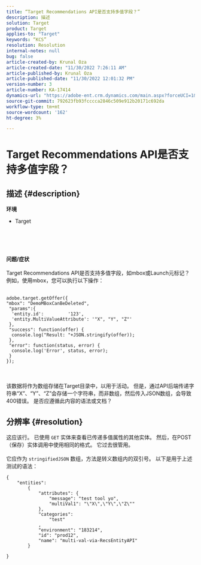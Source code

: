 ```yaml
---
title: “Target Recommendations API是否支持多值字段？”
description: 描述
solution: Target
product: Target
applies-to: "Target"
keywords: “KCS”
resolution: Resolution
internal-notes: null
bug: false
article-created-by: Krunal Oza
article-created-date: "11/30/2022 7:26:11 AM"
article-published-by: Krunal Oza
article-published-date: "11/30/2022 12:01:32 PM"
version-number: 3
article-number: KA-17414
dynamics-url: "https://adobe-ent.crm.dynamics.com/main.aspx?forceUCI=1&pagetype=entityrecord&etn=knowledgearticle&id=1e60163f-8070-ed11-9561-6045bd006a22"
source-git-commit: 792623fb93fcccca2846c509e912b20171c692da
workflow-type: tm+mt
source-wordcount: '162'
ht-degree: 3%

---
```


# Target Recommendations API是否支持多值字段？

## 描述 {#description}

<b>环境</b>
- Target

<br><br> <br><br>
<b>问题/症状</b>
<br><br>Target Recommendations API是否支持多值字段，如mbox或Launch元标记？例如，使用mbox，您可以执行以下操作：<br><br>

```
adobe.target.getOffer({
"mbox": "DemoMBoxCanBeDeleted",
 "params":{
  'entity.id':         '123',   
  'entity.MultiValueAttribute': '"X", "Y", "Z"'
 },
 "success": function(offer) {
  console.log("Result: "+JSON.stringify(offer));
 },
 "error": function(status, error) {
  console.log('Error', status, error);
 }
});
```

<br><br>该数据将作为数组存储在Target目录中，以用于活动。 但是，通过API后端传递字符串“X”、“Y”、“Z”会存储一个字符串，而非数组，然后传入JSON数组，会导致400错误。 是否应遵循此内容的语法或文档？<br>

## 分辨率 {#resolution}


这应该行。 已使用 `GET` 实体来查看已传递多值属性的其他实体。 然后，在POST（保存）实体调用中使用相同的格式。 它过去很管用。
<br> <br>它应作为 `stringifiedJSON` 数组，方法是转义数组内的双引号。 以下是用于上述测试的语法：<br>

```
{
    "entities":
        {
            "attributes": {
                "message": "test tool yo",
                "multiVal1": "\"X\",\"Y\",\"Z\""
            },
            "categories": 
                "test"
            ,
            "environment": "183214",
            "id": "prod12",
            "name": "multi-val-via-RecsEntityAPI"
        }
    
}
```


